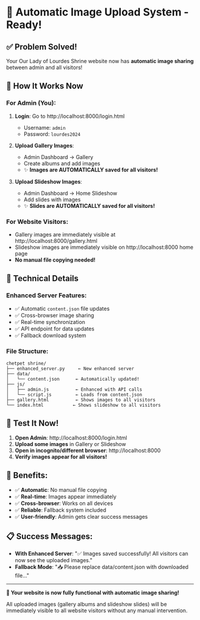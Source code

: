 # 🎉 Automatic Image Upload System - Ready!

## ✅ Problem Solved!

Your Our Lady of Lourdes Shrine website now has **automatic image sharing** between admin and all visitors!

## 🚀 How It Works Now

### **For Admin (You):**
1. **Login**: Go to http://localhost:8000/login.html
   - Username: `admin`
   - Password: `lourdes2024`

2. **Upload Gallery Images**:
   - Admin Dashboard → Gallery
   - Create albums and add images
   - ✨ **Images are AUTOMATICALLY saved for all visitors!**

3. **Upload Slideshow Images**:
   - Admin Dashboard → Home Slideshow  
   - Add slides with images
   - ✨ **Slides are AUTOMATICALLY saved for all visitors!**

### **For Website Visitors:**
- Gallery images are immediately visible at http://localhost:8000/gallery.html
- Slideshow images are immediately visible on http://localhost:8000 home page
- **No manual file copying needed!**

## 🔧 Technical Details

### **Enhanced Server Features:**
- ✅ Automatic `content.json` file updates
- ✅ Cross-browser image sharing
- ✅ Real-time synchronization
- ✅ API endpoint for data updates
- ✅ Fallback download system

### **File Structure:**
```
chetpet shrine/
├── enhanced_server.py     ← New enhanced server
├── data/
│   └── content.json      ← Automatically updated!
├── js/
│   ├── admin.js          ← Enhanced with API calls
│   └── script.js         ← Loads from content.json
├── gallery.html          ← Shows images to all visitors
└── index.html           ← Shows slideshow to all visitors
```

## 🎯 Test It Now!

1. **Open Admin**: http://localhost:8000/login.html
2. **Upload some images** in Gallery or Slideshow
3. **Open in incognito/different browser**: http://localhost:8000
4. **Verify images appear for all visitors!**

## 🌟 Benefits:

- ✅ **Automatic**: No manual file copying
- ✅ **Real-time**: Images appear immediately
- ✅ **Cross-browser**: Works on all devices
- ✅ **Reliable**: Fallback system included
- ✅ **User-friendly**: Admin gets clear success messages

## 📋 Success Messages:

- **With Enhanced Server**: "✅ Images saved successfully! All visitors can now see the uploaded images."
- **Fallback Mode**: "📥 Please replace data/content.json with downloaded file..."

---

**🎉 Your website is now fully functional with automatic image sharing!**

All uploaded images (gallery albums and slideshow slides) will be immediately visible to all website visitors without any manual intervention.
